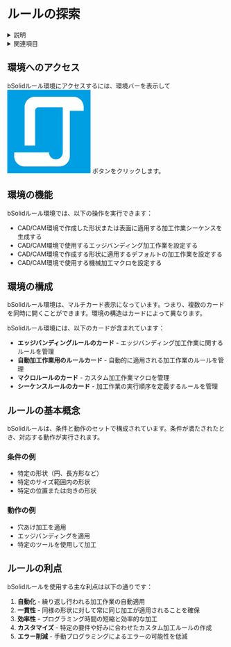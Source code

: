 # ルールの探索

<details>
<summary>説明</summary>

bSolidルール環境では、加工作業の自動化やカスタマイズのためのルールを作成・管理することができます。このセクションでは、bSolidルール環境の基本機能と概要について説明します。
</details>

<details>
<summary>関連項目</summary>

* [データカタログ](./04-02_dati-catalog.md)
* [ルールの使用](./04-03_Uso-reg.md)
</details>

## 環境へのアクセス

bSolidルール環境にアクセスするには、環境バーを表示して ![bSolidルールアイコン](./img/04-01_rules_icon.png) ボタンをクリックします。

## 環境の機能

bSolidルール環境では、以下の操作を実行できます：

* CAD/CAM環境で作成した形状または表面に適用する加工作業シーケンスを生成する
* CAD/CAM環境で使用するエッジバンディング加工作業を設定する
* CAD/CAM環境で作成する形状に適用するデフォルトの加工作業を設定する
* CAD/CAM環境で使用する機械加工マクロを設定する

## 環境の構成

bSolidルール環境は、マルチカード表示になっています。つまり、複数のカードを同時に開くことができます。環境の構造はカードによって異なります。

bSolidルール環境には、以下のカードが含まれています：

* **エッジバンディングルールのカード** - エッジバンディング加工作業に関するルールを管理
* **自動加工作業用のルールカード** - 自動的に適用される加工作業のルールを管理
* **マクロルールのカード** - カスタム加工作業マクロを管理
* **シーケンスルールのカード** - 加工作業の実行順序を定義するルールを管理

## ルールの基本概念

bSolidルールは、条件と動作のセットで構成されています。条件が満たされたとき、対応する動作が実行されます。

### 条件の例

* 特定の形状（円、長方形など）
* 特定のサイズ範囲内の形状
* 特定の位置または向きの形状

### 動作の例

* 穴あけ加工を適用
* エッジバンディングを適用
* 特定のツールを使用して加工

## ルールの利点

bSolidルールを使用する主な利点は以下の通りです：

1. **自動化** - 繰り返し行われる加工作業の自動適用
2. **一貫性** - 同様の形状に対して常に同じ加工が適用されることを確保
3. **効率性** - プログラミング時間の短縮と効率的な加工
4. **カスタマイズ** - 特定の要件や好みに合わせたカスタム加工ルールの作成
5. **エラー削減** - 手動プログラミングによるエラーの可能性を低減 